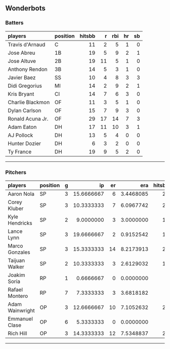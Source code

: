 ## Wonderbots

### Batters

 
|players          |position | hitsbb|  r| rbi| hr| sb| 
|:----------------|:--------|------:|--:|---:|--:|--:| 
|Travis d'Arnaud  |C        |     11|  2|   5|  1|  0| 
|Jose Abreu       |1B       |     19|  5|   9|  2|  1| 
|Jose Altuve      |2B       |     19| 11|   5|  1|  0| 
|Anthony Rendon   |3B       |     14|  5|   3|  1|  0| 
|Javier Baez      |SS       |     10|  4|   8|  3|  3| 
|Didi Gregorius   |MI       |     14|  2|   9|  2|  1| 
|Kris Bryant      |CI       |     14|  7|   6|  3|  0| 
|Charlie Blackmon |OF       |     11|  3|   5|  1|  0| 
|Dylan Carlson    |OF       |     15|  7|   9|  3|  0| 
|Ronald Acuna Jr. |OF       |     29| 17|  14|  7|  3| 
|Adam Eaton       |DH       |     17| 11|  10|  3|  1| 
|AJ Pollock       |DH       |     13|  5|   4|  0|  0| 
|Hunter Dozier    |DH       |      6|  3|   2|  0|  0| 
|Ty France        |DH       |     19|  9|   5|  2|  0| 

* * *

### Pitchers

 
|players         |position |  g|         ip| er|       era| hitsbb|      whip| so|  w| sv| 
|:---------------|:--------|--:|----------:|--:|---------:|------:|---------:|--:|--:|--:| 
|Aaron Nola      |SP       |  3| 15.6666667|  6| 3.4468085|     22| 1.4042553| 18|  0|  0| 
|Corey Kluber    |SP       |  3| 10.3333333|  7| 6.0967742|     23| 2.2258065| 12|  0|  0| 
|Kyle Hendricks  |SP       |  2|  9.0000000|  3| 3.0000000|     12| 1.3333333| 10|  0|  0| 
|Lance Lynn      |SP       |  3| 19.6666667|  2| 0.9152542|     18| 0.9152542| 27|  1|  0| 
|Marco Gonzales  |SP       |  3| 15.3333333| 14| 8.2173913|     27| 1.7608696| 13|  1|  0| 
|Taijuan Walker  |SP       |  2| 10.3333333|  3| 2.6129032|     12| 1.1612903| 12|  0|  0| 
|Joakim Soria    |RP       |  1|  0.6666667|  0| 0.0000000|      2| 3.0000000|  0|  0|  0| 
|Rafael Montero  |RP       |  7|  7.3333333|  3| 3.6818182|      7| 0.9545455|  8|  1|  2| 
|Adam Wainwright |OP       |  3| 12.6666667| 10| 7.1052632|     24| 1.8947368| 14|  0|  0| 
|Emmanuel Clase  |OP       |  6|  5.3333333|  0| 0.0000000|      5| 0.9375000|  7|  1|  3| 
|Rich Hill       |OP       |  3| 14.3333333| 12| 7.5348837|     20| 1.3953488| 13|  1|  0| 


* * *


